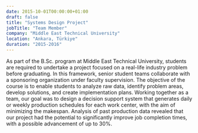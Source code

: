 ```yaml
---
date: 2015-10-01T00:00:00+01:00
draft: false
title: "Systems Design Project"
jobTitle: "Team Member"
company: "Middle East Technical University"
location: "Ankara, Türkiye"
duration: "2015-2016"
---
```


As part of the B.Sc. program at Middle East Technical University, students are required to undertake a project focused on a real-life industry problem before graduating. In this framework, senior student teams collaborate with a sponsoring organization under faculty supervision. The objective of the course is to enable students to analyze raw data, identify problem areas, develop solutions, and create implementation plans.
Working together as a team, our goal was to design a decision support system that generates daily or weekly production schedules for each work center, with the aim of minimizing the makespan. Analysis of past production data revealed that our project had the potential to significantly improve job completion times, with a possible advancement of up to 30%.
 
